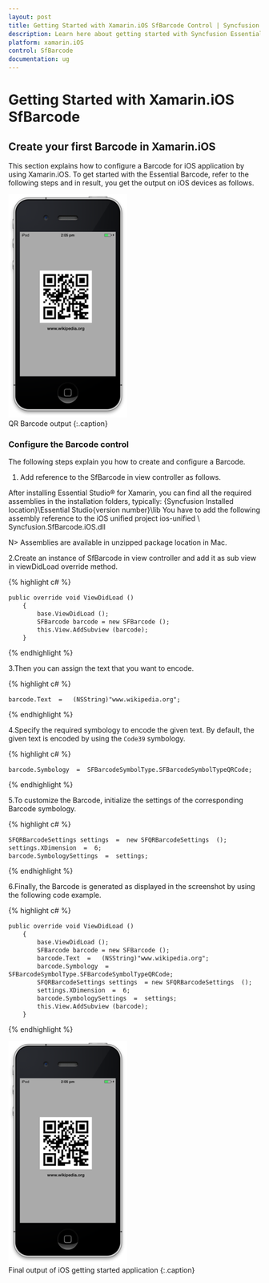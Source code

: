 ```yaml
---
layout: post
title: Getting Started with Xamarin.iOS SfBarcode Control | Syncfusion
description: Learn here about getting started with Syncfusion Essential Xamarin.iOS SfBarcode Control, its elements, and more.
platform: xamarin.iOS
control: SfBarcode
documentation: ug
---
```


# Getting Started with Xamarin.iOS SfBarcode

## Create your first Barcode in Xamarin.iOS

This section explains how to configure a Barcode for iOS application by using Xamarin.iOS. To get started with the Essential Barcode, refer to the following steps and in result, you get the output on iOS devices as follows.

![Xamarin.iOS SfBarcode Getting Started](Getting-Started_images/Getting-Started_img1.png)                                
QR Barcode output
{:.caption}

### Configure the Barcode control

The following steps explain you how to create and configure a Barcode.

1. Add reference to the SfBarcode in view controller as follows.

After installing Essential Studio® for Xamarin, you can find all the required assemblies in the installation folders, typically: {Syncfusion Installed location}\Essential Studio{version number}\lib
You have to add the following assembly reference to the iOS unified project ios-unified \ Syncfusion.SfBarcode.iOS.dll

N> Assemblies are available in unzipped package location in Mac.

2.Create an instance of SfBarcode in view controller and add it as sub view in viewDidLoad override method.
   

{% highlight c# %}

    public override void ViewDidLoad ()
        {
            base.ViewDidLoad ();            
            SFBarcode barcode = new SFBarcode ();
            this.View.AddSubview (barcode);
        }

{% endhighlight %}

3.Then you can assign the text that you want to encode.     
   
{% highlight c# %}

    barcode.Text  =   (NSString)"www.wikipedia.org";

{% endhighlight %}

4.Specify the required symbology to encode the given text. By default, the given text is encoded by using the `Code39` symbology.    

{% highlight c# %}

    barcode.Symbology  =  SFBarcodeSymbolType.SFBarcodeSymbolTypeQRCode;    

{% endhighlight %}

5.To customize the Barcode, initialize the settings of the corresponding Barcode symbology.       
   
{% highlight c# %}

    SFQRBarcodeSettings settings  =  new SFQRBarcodeSettings  ();       
    settings.XDimension  =  6;      
    barcode.SymbologySettings  =  settings;

{% endhighlight %}

6.Finally, the Barcode is generated as displayed in the screenshot by using the following code example.

{% highlight c# %}

    public override void ViewDidLoad ()
        {
            base.ViewDidLoad ();
            SFBarcode barcode = new SFBarcode ();
            barcode.Text  =   (NSString)"www.wikipedia.org";
            barcode.Symbology  = SFBarcodeSymbolType.SFBarcodeSymbolTypeQRCode;    
            SFQRBarcodeSettings settings  = new SFQRBarcodeSettings  ();       
            settings.XDimension  =  6;      
            barcode.SymbologySettings  =  settings;
            this.View.AddSubview (barcode);
        }

{% endhighlight %}

  ![Xamarin.iOS SfBarcode Configuration](Getting-Started_images/Getting-Started_img2.png)                           
  Final output of iOS getting started application
  {:.caption}
